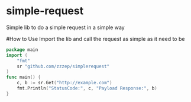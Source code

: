 # simple-request
Simple lib to do a simple request in a simple way

#How to Use
Import the lib and call the request as simple as it need to be
```Go
package main
import (
    "fmt"
    sr "github.com/zzzep/simplerequest"
)
func main() {
    c, b := sr.Get("http://example.com")
    fmt.Println("StatusCode:", c, "Payload Response:", b)
}
```
